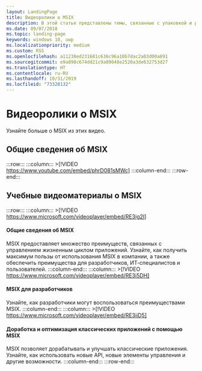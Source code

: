 ```yaml
---
layout: LandingPage
title: Видеоролики о MSIX
description: В этой статье представлены темы, связанные с упаковкой и развертыванием пакетов MSIX, которые группа разработчиков MSIX обсуждала на конференции.
ms.date: 09/07/2018
ms.topic: landing-page
keywords: windows 10, uwp
ms.localizationpriority: medium
ms.custom: RS5
ms.openlocfilehash: a11238ed231681c636c96a10b7dac2a03d00a891
ms.sourcegitcommit: e9a890c674dd21c9a09048e2520a3de632753d27
ms.translationtype: HT
ms.contentlocale: ru-RU
ms.lasthandoff: 10/31/2019
ms.locfileid: "73328132"
---
```

# <a name="msix-videos"></a>Видеоролики о MSIX

Узнайте больше о MSIX из этих видео.

## <a name="msix-overview"></a>Общие сведения об MSIX
 :::row:::
    :::column:::
        >[!VIDEO https://www.youtube.com/embed/phrD081sMWc]
    :::column-end:::
:::row-end:::


## <a name="msix-training-videos"></a>Учебные видеоматериалы о MSIX
:::row:::
    :::column:::
    >[!VIDEO https://www.microsoft.com/videoplayer/embed/RE3ig2l]
#### <a name="msix-overview"></a>Общие сведения об MSIX
MSIX предоставляет множество преимуществ, связанных с управлением жизненным циклом приложений. Узнайте, как получить максимум пользы от использования MSIX в компании, а также обеспечить преимущества для разработчиков, ИТ-специалистов и пользователей.
    :::column-end:::
    :::column:::
    >[!VIDEO https://www.microsoft.com/videoplayer/embed/RE3i5DH]
#### <a name="msix-for-developers"></a>MSIX для разработчиков
Узнайте, как разработчики могут воспользоваться преимуществами MSIX.
    :::column-end:::
    :::column:::
    >[!VIDEO https://www.microsoft.com/videoplayer/embed/RE3iiD5]
#### <a name="evolving-and-enhancing-desktop-apps-with-msix"></a>Доработка и оптимизация классических приложений с помощью MSIX
MSIX позволяет дорабатывать и улучшать классические приложения. Узнайте, как использовать новые API, новые элементы управления и другие возможности. 
    :::column-end:::
:::row-end:::
